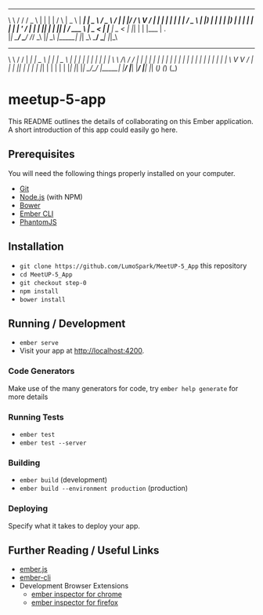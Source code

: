 __   __   ___    _   _        _      ____    _____     ____     ___     ____   _  __
\ \ / /  / _ \  | | | |      / \    |  _ \  | ____|   |  _ \   / _ \   / ___| | |/ /
 \ V /  | | | | | | | |     / _ \   | |_) | |  _|     | |_) | | | | | | |     | ' /
  | |   | |_| | | |_| |    / ___ \  |  _ <  | |___    |  _ <  | |_| | | |___  | . \
  |_|    \___/   \___/    /_/   \_\ |_| \_\ |_____|   |_| \_\  \___/   \____| |_|\_\

  __        __  _____     ____    ___   ____      ___   _____   _   _   _
  \ \      / / | ____|   |  _ \  |_ _| |  _ \    |_ _| |_   _| | | | | | |
   \ \ /\ / /  |  _|     | | | |  | |  | | | |    | |    | |   | | | | | |
    \ V  V /   | |___    | |_| |  | |  | |_| |    | |    | |   |_| |_| |_|
     \_/\_/    |_____|   |____/  |___| |____/    |___|   |_|   (_) (_) (_)




# meetup-5-app

This README outlines the details of collaborating on this Ember application.
A short introduction of this app could easily go here.

## Prerequisites

You will need the following things properly installed on your computer.

* [Git](https://git-scm.com/)
* [Node.js](https://nodejs.org/) (with NPM)
* [Bower](https://bower.io/)
* [Ember CLI](https://ember-cli.com/)
* [PhantomJS](http://phantomjs.org/)

## Installation

* `git clone https://github.com/LumoSpark/MeetUP-5_App` this repository
* `cd MeetUP-5_App`
* `git checkout step-0`
* `npm install`
* `bower install`

## Running / Development

* `ember serve`
* Visit your app at [http://localhost:4200](http://localhost:4200).

### Code Generators

Make use of the many generators for code, try `ember help generate` for more details

### Running Tests

* `ember test`
* `ember test --server`

### Building

* `ember build` (development)
* `ember build --environment production` (production)

### Deploying

Specify what it takes to deploy your app.

## Further Reading / Useful Links

* [ember.js](http://emberjs.com/)
* [ember-cli](https://ember-cli.com/)
* Development Browser Extensions
  * [ember inspector for chrome](https://chrome.google.com/webstore/detail/ember-inspector/bmdblncegkenkacieihfhpjfppoconhi)
  * [ember inspector for firefox](https://addons.mozilla.org/en-US/firefox/addon/ember-inspector/)

